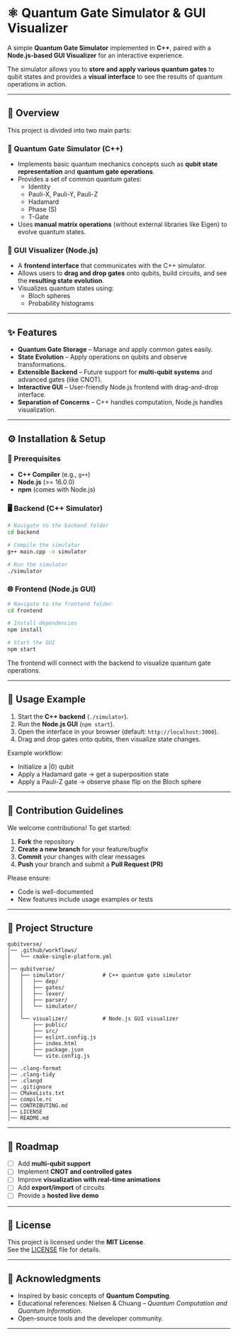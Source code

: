 # ⚛️ Quantum Gate Simulator & GUI Visualizer

A simple **Quantum Gate Simulator** implemented in **C++**, paired with a **Node.js-based GUI Visualizer** for an interactive experience.  

The simulator allows you to **store and apply various quantum gates** to qubit states and provides a **visual interface** to see the results of quantum operations in action.  

---

## 📖 Overview

This project is divided into two main parts:

### 🔹 Quantum Gate Simulator (C++)
- Implements basic quantum mechanics concepts such as **qubit state representation** and **quantum gate operations**.  
- Provides a set of common quantum gates:
  - Identity
  - Pauli-X, Pauli-Y, Pauli-Z
  - Hadamard
  - Phase (S)
  - T-Gate
- Uses **manual matrix operations** (without external libraries like Eigen) to evolve quantum states.  

### 🔹 GUI Visualizer (Node.js)
- A **frontend interface** that communicates with the C++ simulator.  
- Allows users to **drag and drop gates** onto qubits, build circuits, and see the **resulting state evolution**.  
- Visualizes quantum states using:
  - Bloch spheres  
  - Probability histograms  

---

## ✨ Features

- **Quantum Gate Storage** – Manage and apply common gates easily.  
- **State Evolution** – Apply operations on qubits and observe transformations.  
- **Extensible Backend** – Future support for **multi-qubit systems** and advanced gates (like CNOT).  
- **Interactive GUI** – User-friendly Node.js frontend with drag-and-drop interface.  
- **Separation of Concerns** – C++ handles computation, Node.js handles visualization.  

---

## ⚙️ Installation & Setup

### 🔧 Prerequisites
- **C++ Compiler** (e.g., `g++`)
- **Node.js** (>= 16.0.0)
- **npm** (comes with Node.js)

### 🖥️ Backend (C++ Simulator)
```bash
# Navigate to the backend folder
cd backend

# Compile the simulator
g++ main.cpp -o simulator

# Run the simulator
./simulator
```

### 🌐 Frontend (Node.js GUI)
```bash
# Navigate to the frontend folder
cd frontend

# Install dependencies
npm install

# Start the GUI
npm start
```

The frontend will connect with the backend to visualize quantum gate operations.  

---

## 🚀 Usage Example

1. Start the **C++ backend** (`./simulator`).  
2. Run the **Node.js GUI** (`npm start`).  
3. Open the interface in your browser (default: `http://localhost:3000`).  
4. Drag and drop gates onto qubits, then visualize state changes.  

Example workflow:
- Initialize a |0⟩ qubit  
- Apply a Hadamard gate → get a superposition state  
- Apply a Pauli-Z gate → observe phase flip on the Bloch sphere  

---

## 🤝 Contribution Guidelines

We welcome contributions! To get started:  

1. **Fork** the repository  
2. **Create a new branch** for your feature/bugfix  
3. **Commit** your changes with clear messages  
4. **Push** your branch and submit a **Pull Request (PR)**  

Please ensure:
- Code is well-documented  
- New features include usage examples or tests  

---

## 📂 Project Structure
```
qubitverse/
│── .github/workflows/
│   └── cmake-single-platform.yml
│
│── qubitverse/
│   ├── simulator/            # C++ quantum gate simulator
│   │   ├── dep/
│   │   ├── gates/
│   │   ├── lexer/
│   │   ├── parser/
│   │   └── simulator/
│   │
│   └── visualizer/           # Node.js GUI visualizer
│       ├── public/
│       ├── src/
│       ├── eslint.config.js
│       ├── index.html
│       ├── package.json
│       └── vite.config.js
│
│── .clang-format
│── .clang-tidy
│── .clangd
│── .gitignore
│── CMakeLists.txt
│── compile.rc
│── CONTRIBUTING.md
│── LICENSE
│── README.md
```

---

## 📌 Roadmap
- [ ] Add **multi-qubit support**  
- [ ] Implement **CNOT and controlled gates**  
- [ ] Improve **visualization with real-time animations**  
- [ ] Add **export/import** of circuits  
- [ ] Provide a **hosted live demo**  

---

## 📜 License
This project is licensed under the **MIT License**.  
See the [LICENSE](https://github.com/Dark-CodeX/qubitverse/blob/main/LICENSE) file for details.  

---

## 🌟 Acknowledgments
- Inspired by basic concepts of **Quantum Computing**.  
- Educational references: Nielsen & Chuang – *Quantum Computation and Quantum Information*.  
- Open-source tools and the developer community.  

---
